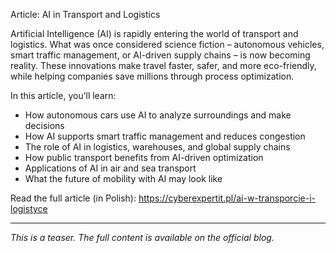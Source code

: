 Article: AI in Transport and Logistics

Artificial Intelligence (AI) is rapidly entering the world of transport and logistics. What was once considered science fiction – autonomous vehicles, smart traffic management, or AI-driven supply chains – is now becoming reality. These innovations make travel faster, safer, and more eco-friendly, while helping companies save millions through process optimization.

In this article, you’ll learn:
- How autonomous cars use AI to analyze surroundings and make decisions
- How AI supports smart traffic management and reduces congestion
- The role of AI in logistics, warehouses, and global supply chains
- How public transport benefits from AI-driven optimization
- Applications of AI in air and sea transport
- What the future of mobility with AI may look like

Read the full article (in Polish): https://cyberexpertit.pl/ai-w-transporcie-i-logistyce

---

_This is a teaser. The full content is available on the official blog._
